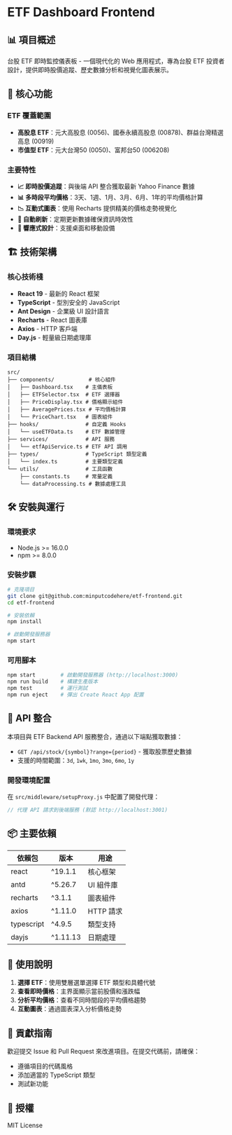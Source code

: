 # ETF Dashboard Frontend

## 📊 項目概述

台股 ETF 即時監控儀表板 - 一個現代化的 Web 應用程式，專為台股 ETF 投資者設計，提供即時股價追蹤、歷史數據分析和視覺化圖表展示。

## 🚀 核心功能

### ETF 覆蓋範圍
- **高股息 ETF**：元大高股息 (0056)、國泰永續高股息 (00878)、群益台灣精選高息 (00919)
- **市值型 ETF**：元大台灣50 (0050)、富邦台50 (006208)

### 主要特性
- **📈 即時股價追蹤**：與後端 API 整合獲取最新 Yahoo Finance 數據
- **📊 多時段平均價格**：3天、1週、1月、3月、6月、1年的平均價格計算
- **📉 互動式圖表**：使用 Recharts 提供精美的價格走勢視覺化
- **🔄 自動刷新**：定期更新數據確保資訊時效性
- **📱 響應式設計**：支援桌面和移動設備

## 🏗️ 技術架構

### 核心技術棧
- **React 19** - 最新的 React 框架
- **TypeScript** - 型別安全的 JavaScript
- **Ant Design** - 企業級 UI 設計語言
- **Recharts** - React 圖表庫
- **Axios** - HTTP 客戶端
- **Day.js** - 輕量級日期處理庫

### 項目結構
```
src/
├── components/           # 核心組件
│   ├── Dashboard.tsx    # 主儀表板
│   ├── ETFSelector.tsx  # ETF 選擇器
│   ├── PriceDisplay.tsx # 價格顯示組件
│   ├── AveragePrices.tsx # 平均價格計算
│   └── PriceChart.tsx   # 圖表組件
├── hooks/               # 自定義 Hooks
│   └── useETFData.ts    # ETF 數據管理
├── services/            # API 服務
│   └── etfApiService.ts # ETF API 調用
├── types/               # TypeScript 類型定義
│   └── index.ts         # 主要類型定義
└── utils/               # 工具函數
    ├── constants.ts     # 常量定義
    └── dataProcessing.ts # 數據處理工具
```

## 🛠️ 安裝與運行

### 環境要求
- Node.js >= 16.0.0
- npm >= 8.0.0

### 安裝步驟
```bash
# 克隆項目
git clone git@github.com:minputcodehere/etf-frontend.git
cd etf-frontend

# 安裝依賴
npm install

# 啟動開發服務器
npm start
```

### 可用腳本
```bash
npm start        # 啟動開發服務器 (http://localhost:3000)
npm run build    # 構建生產版本
npm test         # 運行測試
npm run eject    # 彈出 Create React App 配置
```

## 🔗 API 整合

本項目與 ETF Backend API 服務整合，通過以下端點獲取數據：
- `GET /api/stock/{symbol}?range={period}` - 獲取股票歷史數據
- 支援的時間範圍：`3d`, `1wk`, `1mo`, `3mo`, `6mo`, `1y`

### 開發環境配置
在 `src/middleware/setupProxy.js` 中配置了開發代理：
```javascript
// 代理 API 請求到後端服務 (默認 http://localhost:3001)
```

## 📦 主要依賴

| 依賴包 | 版本 | 用途 |
|--------|------|------|
| react | ^19.1.1 | 核心框架 |
| antd | ^5.26.7 | UI 組件庫 |
| recharts | ^3.1.1 | 圖表組件 |
| axios | ^1.11.0 | HTTP 請求 |
| typescript | ^4.9.5 | 類型支持 |
| dayjs | ^1.11.13 | 日期處理 |

## 🎯 使用說明

1. **選擇 ETF**：使用雙層選單選擇 ETF 類型和具體代號
2. **查看即時價格**：主界面顯示當前股價和漲跌幅
3. **分析平均價格**：查看不同時間段的平均價格趨勢
4. **互動圖表**：通過圖表深入分析價格走勢

## 🤝 貢獻指南

歡迎提交 Issue 和 Pull Request 來改進項目。在提交代碼前，請確保：
- 遵循項目的代碼風格
- 添加適當的 TypeScript 類型
- 測試新功能

## 📄 授權

MIT License